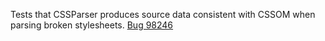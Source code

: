 Tests that CSSParser produces source data consistent with CSSOM when parsing broken stylesheets. [Bug 98246](https://bugs.webkit.org/show_bug.cgi?id=98246)
